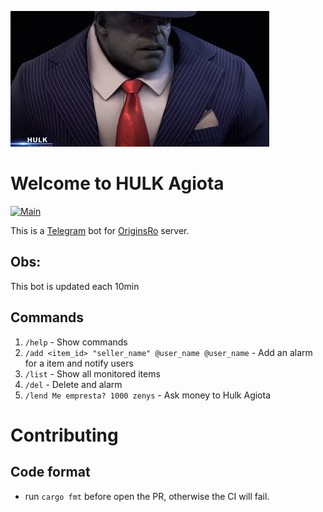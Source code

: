[![CanHub](https://github.com/sousandrei/ledger-bot/blob/main/art/hulk_agiota.jpeg?raw=true)](https://github.com/canhub)
# Welcome to HULK Agiota
[![Main](https://github.com/sousandrei/ledger-bot/actions/workflows/main.yaml/badge.svg)](https://github.com/sousandrei/ledger-bot/actions/workflows/main.yaml)

This is a [Telegram](https://telegram.org/) bot for [OriginsRo](https://originsro.org/) server.

## Obs:
This bot is updated each 10min

## Commands
1. `/help` - Show commands
1. `/add <item_id> "seller_name" @user_name @user_name` - Add an alarm for a item and notify users
1. `/list` - Show all monitored items
1. `/del` - Delete and alarm
1. `/lend Me empresta? 1000 zenys` - Ask money to Hulk Agiota


# Contributing

## Code format
- run `cargo fmt` before open the PR, otherwise the CI will fail.
